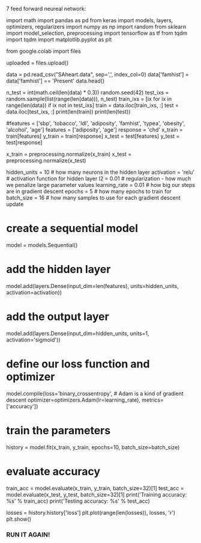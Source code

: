 7    feed forward neureal network:



import math
import pandas as pd 
from keras import models, layers, optimizers, regularizers
import numpy as np
import random
from sklearn import model_selection, preprocessing
import tensorflow as tf
from tqdm import tqdm
import matplotlib.pyplot as plt




from google.colab import files

uploaded = files.upload()




data = pd.read_csv("SAheart.data", sep=',', index_col=0)
data['famhist'] = data['famhist'] == 'Present'
data.head()




n_test = int(math.ceil(len(data) * 0.3))
random.seed(42)
test_ixs = random.sample(list(range(len(data))), n_test)
train_ixs = [ix for ix in range(len(data)) if ix not in test_ixs]
train = data.iloc[train_ixs, :]
test = data.iloc[test_ixs, :]
print(len(train))
print(len(test))




#features = ['sbp', 'tobacco', 'ldl', 'adiposity', 'famhist', 'typea', 'obesity', 'alcohol', 'age']
features = ['adiposity', 'age']
response = 'chd'
x_train = train[features]
y_train = train[response]
x_test = test[features]
y_test = test[response]




x_train = preprocessing.normalize(x_train)
x_test = preprocessing.normalize(x_test)




hidden_units = 10     # how many neurons in the hidden layer
activation = 'relu'   # activation function for hidden layer
l2 = 0.01             # regularization - how much we penalize large parameter values
learning_rate = 0.01  # how big our steps are in gradient descent
epochs = 5            # how many epochs to train for
batch_size = 16       # how many samples to use for each gradient descent update




# create a sequential model
model = models.Sequential()

# add the hidden layer
model.add(layers.Dense(input_dim=len(features),
                       units=hidden_units, 
                       activation=activation))

# add the output layer
model.add(layers.Dense(input_dim=hidden_units,
                       units=1,
                       activation='sigmoid'))

# define our loss function and optimizer
model.compile(loss='binary_crossentropy',
              # Adam is a kind of gradient descent
              optimizer=optimizers.Adam(lr=learning_rate),
              metrics=['accuracy'])




# train the parameters
history = model.fit(x_train, y_train, epochs=10, batch_size=batch_size)

# evaluate accuracy
train_acc = model.evaluate(x_train, y_train, batch_size=32)[1]
test_acc = model.evaluate(x_test, y_test, batch_size=32)[1]
print('Training accuracy: %s' % train_acc)
print('Testing accuracy: %s' % test_acc)

losses = history.history['loss']
plt.plot(range(len(losses)), losses, 'r')
plt.show()

### RUN IT AGAIN! ###
